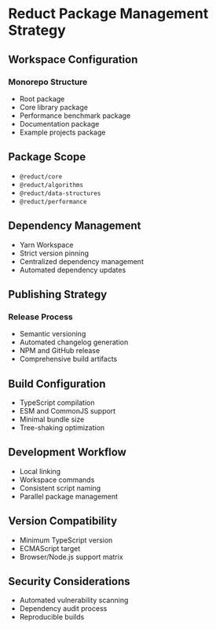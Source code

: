 # Reduct Package Management Strategy

## Workspace Configuration
### Monorepo Structure
- Root package
- Core library package
- Performance benchmark package
- Documentation package
- Example projects package

## Package Scope
- `@reduct/core`
- `@reduct/algorithms`
- `@reduct/data-structures`
- `@reduct/performance`

## Dependency Management
- Yarn Workspace
- Strict version pinning
- Centralized dependency management
- Automated dependency updates

## Publishing Strategy
### Release Process
- Semantic versioning
- Automated changelog generation
- NPM and GitHub release
- Comprehensive build artifacts

## Build Configuration
- TypeScript compilation
- ESM and CommonJS support
- Minimal bundle size
- Tree-shaking optimization

## Development Workflow
- Local linking
- Workspace commands
- Consistent script naming
- Parallel package management

## Version Compatibility
- Minimum TypeScript version
- ECMAScript target
- Browser/Node.js support matrix

## Security Considerations
- Automated vulnerability scanning
- Dependency audit process
- Reproducible builds